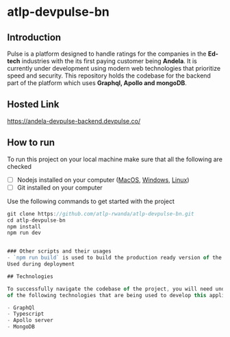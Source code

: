 # atlp-devpulse-bn

## Introduction

Pulse is a platform designed to handle ratings for the companies in the **Ed-tech** industries with the its first paying customer being **Andela**. It is currently under development using modern web technologies that prioritize speed and security. This repository holds the codebase for the backend part of the platform which uses **Graphql, Apollo and mongoDB**.

## Hosted Link

https://andela-devpulse-backend.devpulse.co/

## How to run

To run this project on your local machine make sure that all the following are checked

- [ ] Nodejs installed on your computer ([MacOS](https://nodejs.org/en/download/), [Windows](https://nodejs.org/en/download/), [Linux](https://nodejs.org/en/download/))
- [ ] Git installed on your computer

Use the following commands to get started with the project

```js
git clone https://github.com/atlp-rwanda/atlp-devpulse-bn.git
cd atlp-devpulse-bn
npm install
npm run dev


### Other scripts and their usages
- `npm run build` is used to build the production ready version of the projects.
Used during deployment

## Technologies

To successfully navigate the codebase of the project, you will need undertanding
of the following technologies that are being used to develop this application:

- GraphQl
- Typescript
- Apollo server
- MongoDB
```

